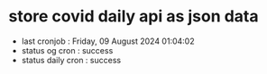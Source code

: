 # store covid daily api as json data

- last cronjob : Friday, 09 August 2024 01:04:02
- status og cron : success
- status daily cron : success
      
      